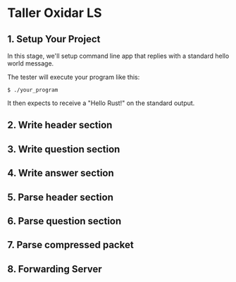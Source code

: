 # Taller Oxidar LS

## 1. Setup Your Project 

In this stage, we'll setup command line app that replies with a standard hello world message.

The tester will execute your program like this:

```shell
$ ./your_program
```

It then expects to receive a "Hello Rust!" on the standard output.

## 2. Write header section

## 3. Write question section

## 4. Write answer section

## 5. Parse header section

## 6. Parse question section

## 7. Parse compressed packet

## 8. Forwarding Server
